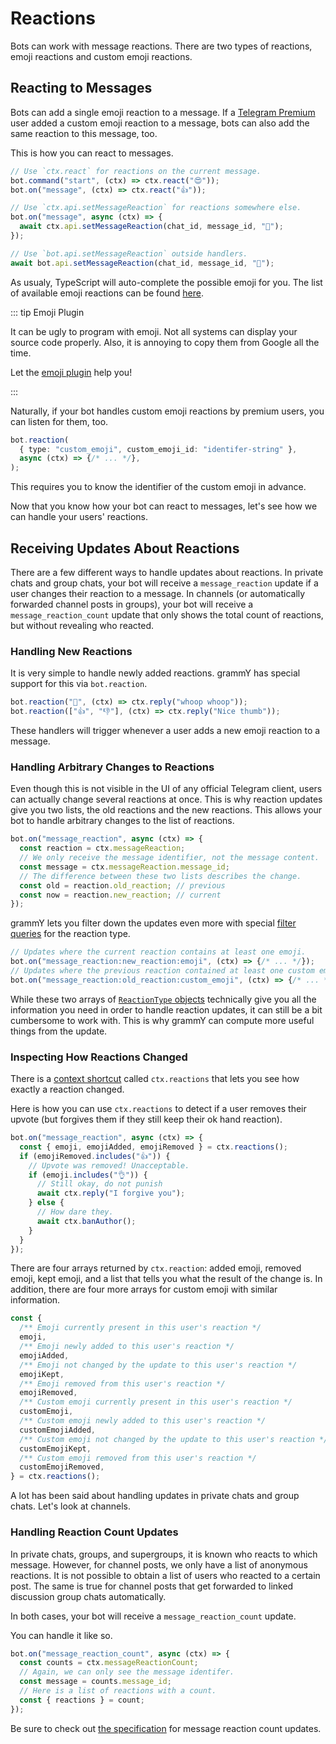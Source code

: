# Reactions

Bots can work with message reactions.
There are two types of reactions, emoji reactions and custom emoji reactions.

## Reacting to Messages

Bots can add a single emoji reaction to a message.
If a [Telegram Premium](https://telegram.org/faq_premium?setln=en) user added a custom emoji reaction to a message, bots can also add the same reaction to this message, too.

This is how you can react to messages.

```ts
// Use `ctx.react` for reactions on the current message.
bot.command("start", (ctx) => ctx.react("😍"));
bot.on("message", (ctx) => ctx.react("👍"));

// Use `ctx.api.setMessageReaction` for reactions somewhere else.
bot.on("message", async (ctx) => {
  await ctx.api.setMessageReaction(chat_id, message_id, "🎉");
});

// Use `bot.api.setMessageReaction` outside handlers.
await bot.api.setMessageReaction(chat_id, message_id, "💯");
```

As usualy, TypeScript will auto-complete the possible emoji for you.
The list of available emoji reactions can be found [here](https://core.telegram.org/bots/api#reactiontypeemoji).

::: tip Emoji Plugin

It can be ugly to program with emoji.
Not all systems can display your source code properly.
Also, it is annoying to copy them from Google all the time.

Let the [emoji plugin](../plugins/emoji.md#reactions) help you!

:::

Naturally, if your bot handles custom emoji reactions by premium users, you can listen for them, too.

```ts
bot.reaction(
  { type: "custom_emoji", custom_emoji_id: "identifer-string" },
  async (ctx) => {/* ... */},
);
```

This requires you to know the identifier of the custom emoji in advance.

Now that you know how your bot can react to messages, let's see how we can handle your users' reactions.

## Receiving Updates About Reactions

There are a few different ways to handle updates about reactions.
In private chats and group chats, your bot will receive a `message_reaction` update if a user changes their reaction to a message.
In channels (or automatically forwarded channel posts in groups), your bot will receive a `message_reaction_count` update that only shows the total count of reactions, but without revealing who reacted.

### Handling New Reactions

It is very simple to handle newly added reactions.
grammY has special support for this via `bot.reaction`.

```ts
bot.reaction("🎉", (ctx) => ctx.reply("whoop whoop"));
bot.reaction(["👍", "👎"], (ctx) => ctx.reply("Nice thumb"));
```

These handlers will trigger whenever a user adds a new emoji reaction to a message.

### Handling Arbitrary Changes to Reactions

Even though this is not visible in the UI of any official Telegram client, users can actually change several reactions at once.
This is why reaction updates give you two lists, the old reactions and the new reactions.
This allows your bot to handle arbitrary changes to the list of reactions.

```ts
bot.on("message_reaction", async (ctx) => {
  const reaction = ctx.messageReaction;
  // We only receive the message identifier, not the message content.
  const message = ctx.messageReaction.message_id;
  // The difference between these two lists describes the change.
  const old = reaction.old_reaction; // previous
  const now = reaction.new_reaction; // current
});
```

grammY lets you filter down the updates even more with special [filter queries](./filter-queries.md) for the reaction type.

```ts
// Updates where the current reaction contains at least one emoji.
bot.on("message_reaction:new_reaction:emoji", (ctx) => {/* ... */});
// Updates where the previous reaction contained at least one custom emoji.
bot.on("message_reaction:old_reaction:custom_emoji", (ctx) => {/* ... */});
```

While these two arrays of [`ReactionType` objects](https://core.telegram.org/bots/api#reactiontype) technically give you all the information you need in order to handle reaction updates, it can still be a bit cumbersome to work with.
This is why grammY can compute more useful things from the update.

### Inspecting How Reactions Changed

There is a [context shortcut](./context.md#shortcuts) called `ctx.reactions` that lets you see how exactly a reaction changed.

Here is how you can use `ctx.reactions` to detect if a user removes their upvote (but forgives them if they still keep their ok hand reaction).

```ts
bot.on("message_reaction", async (ctx) => {
  const { emoji, emojiAdded, emojiRemoved } = ctx.reactions();
  if (emojiRemoved.includes("👍")) {
    // Upvote was removed! Unacceptable.
    if (emoji.includes("👌")) {
      // Still okay, do not punish
      await ctx.reply("I forgive you");
    } else {
      // How dare they.
      await ctx.banAuthor();
    }
  }
});
```

There are four arrays returned by `ctx.reaction`: added emoji, removed emoji, kept emoji, and a list that tells you what the result of the change is.
In addition, there are four more arrays for custom emoji with similar information.

```ts
const {
  /** Emoji currently present in this user's reaction */
  emoji,
  /** Emoji newly added to this user's reaction */
  emojiAdded,
  /** Emoji not changed by the update to this user's reaction */
  emojiKept,
  /** Emoji removed from this user's reaction */
  emojiRemoved,
  /** Custom emoji currently present in this user's reaction */
  customEmoji,
  /** Custom emoji newly added to this user's reaction */
  customEmojiAdded,
  /** Custom emoji not changed by the update to this user's reaction */
  customEmojiKept,
  /** Custom emoji removed from this user's reaction */
  customEmojiRemoved,
} = ctx.reactions();
```

A lot has been said about handling updates in private chats and group chats.
Let's look at channels.

### Handling Reaction Count Updates

In private chats, groups, and supergroups, it is known who reacts to which message.
However, for channel posts, we only have a list of anonymous reactions.
It is not possible to obtain a list of users who reacted to a certain post.
The same is true for channel posts that get forwarded to linked discussion group chats automatically.

In both cases, your bot will receive a `message_reaction_count` update.

You can handle it like so.

```ts
bot.on("message_reaction_count", async (ctx) => {
  const counts = ctx.messageReactionCount;
  // Again, we can only see the message identifer.
  const message = counts.message_id;
  // Here is a list of reactions with a count.
  const { reactions } = count;
});
```

Be sure to check out [the specification](https://core.telegram.org/bots/api#messagereactioncountupdated) for message reaction count updates.
